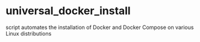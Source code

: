 # universal_docker_install
script automates the installation of Docker and Docker Compose on various Linux distributions
